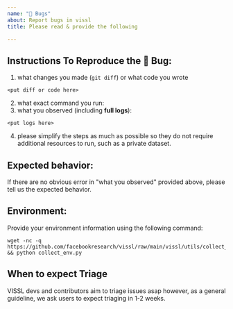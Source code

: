 ```yaml
---
name: "🐛 Bugs"
about: Report bugs in vissl
title: Please read & provide the following

---
```


## Instructions To Reproduce the 🐛 Bug:

1. what changes you made (`git diff`) or what code you wrote
```
<put diff or code here>
```
2. what exact command you run:
3. what you observed (including __full logs__):
```
<put logs here>
```
4. please simplify the steps as much as possible so they do not require additional resources to
   run, such as a private dataset.

## Expected behavior:

If there are no obvious error in "what you observed" provided above,
please tell us the expected behavior.

## Environment:

Provide your environment information using the following command:
```
wget -nc -q https://github.com/facebookresearch/vissl/raw/main/vissl/utils/collect_env.py && python collect_env.py
```

## When to expect Triage

VISSL devs and contributors aim to triage issues asap however, as a general guideline, we ask users to expect triaging in 1-2 weeks.
